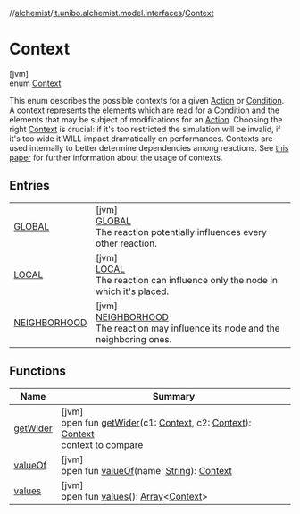 //[alchemist](../../../index.md)/[it.unibo.alchemist.model.interfaces](../index.md)/[Context](index.md)

# Context

[jvm]\
enum [Context](index.md)

This enum describes the possible contexts for a given [Action](../-action/index.md) or [Condition](../-condition/index.md). A context represents the elements which are read for a [Condition](../-condition/index.md) and the elements that may be subject of modifications for an [Action](../-action/index.md). Choosing the right [Context](index.md) is crucial: if it's too restricted the simulation will be invalid, if it's too wide it WILL impact dramatically on performances. Contexts are used internally to better determine dependencies among reactions. See [ this paper](http://apice.unibo.it/xwiki/bin/view/Publications/PianiniMASS11) for further information about the usage of contexts.

## Entries

| | |
|---|---|
| [GLOBAL](-g-l-o-b-a-l/index.md) | [jvm]<br>[GLOBAL](-g-l-o-b-a-l/index.md)<br>The reaction potentially influences every other reaction. |
| [LOCAL](-l-o-c-a-l/index.md) | [jvm]<br>[LOCAL](-l-o-c-a-l/index.md)<br>The reaction can influence only the node in which it's placed. |
| [NEIGHBORHOOD](-n-e-i-g-h-b-o-r-h-o-o-d/index.md) | [jvm]<br>[NEIGHBORHOOD](-n-e-i-g-h-b-o-r-h-o-o-d/index.md)<br>The reaction may influence its node and the neighboring ones. |

## Functions

| Name | Summary |
|---|---|
| [getWider](get-wider.md) | [jvm]<br>open fun [getWider](get-wider.md)(c1: [Context](index.md), c2: [Context](index.md)): [Context](index.md)<br>context to compare |
| [valueOf](value-of.md) | [jvm]<br>open fun [valueOf](value-of.md)(name: [String](https://docs.oracle.com/javase/8/docs/api/java/lang/String.html)): [Context](index.md) |
| [values](values.md) | [jvm]<br>open fun [values](values.md)(): [Array](https://kotlinlang.org/api/latest/jvm/stdlib/kotlin/-array/index.html)<[Context](index.md)> |
